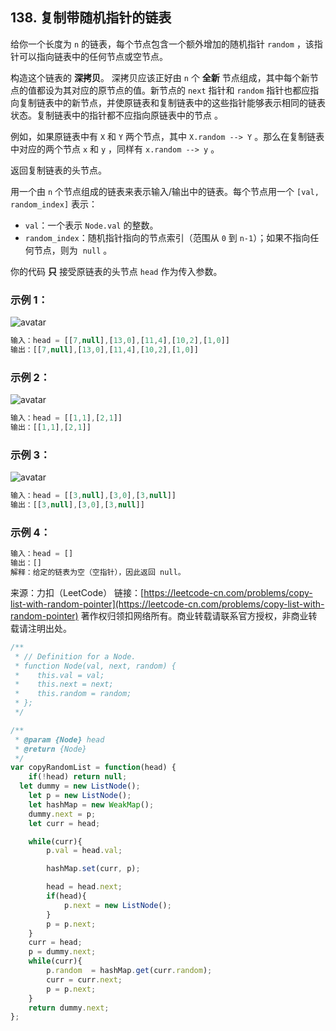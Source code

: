 ## 138. 复制带随机指针的链表

给你一个长度为 `n` 的链表，每个节点包含一个额外增加的随机指针 `random` ，该指针可以指向链表中的任何节点或空节点。

构造这个链表的 **深拷贝**。 深拷贝应该正好由 `n` 个 **全新** 节点组成，其中每个新节点的值都设为其对应的原节点的值。新节点的 `next` 指针和 `random` 指针也都应指向复制链表中的新节点，并使原链表和复制链表中的这些指针能够表示相同的链表状态。复制链表中的指针都不应指向原链表中的节点 。

例如，如果原链表中有 `X` 和 `Y` 两个节点，其中 `X.random --> Y` 。那么在复制链表中对应的两个节点 `x` 和 `y` ，同样有 `x.random --> y` 。

返回复制链表的头节点。

用一个由 `n` 个节点组成的链表来表示输入/输出中的链表。每个节点用一个 `[val, random_index]` 表示：
- `val`：一个表示 `Node.val` 的整数。
- `random_index`：随机指针指向的节点索引（范围从 `0` 到 `n-1`）；如果不指向任何节点，则为  `null` 。

你的代码 **只** 接受原链表的头节点 `head` 作为传入参数。

### 示例 1：
![avatar](https://assets.leetcode-cn.com/aliyun-lc-upload/uploads/2020/01/09/e1.png)
```js
输入：head = [[7,null],[13,0],[11,4],[10,2],[1,0]]
输出：[[7,null],[13,0],[11,4],[10,2],[1,0]]
```

### 示例 2：
![avatar](https://assets.leetcode-cn.com/aliyun-lc-upload/uploads/2020/01/09/e2.png)
```js
输入：head = [[1,1],[2,1]]
输出：[[1,1],[2,1]]
```

### 示例 3：
![avatar](https://assets.leetcode-cn.com/aliyun-lc-upload/uploads/2020/01/09/e3.png)
```js
输入：head = [[3,null],[3,0],[3,null]]
输出：[[3,null],[3,0],[3,null]]
```

### 示例 4：
```js
输入：head = []
输出：[]
解释：给定的链表为空（空指针），因此返回 null。
```

来源：力扣（LeetCode）
链接：[https://leetcode-cn.com/problems/copy-list-with-random-pointer](https://leetcode-cn.com/problems/copy-list-with-random-pointer)
著作权归领扣网络所有。商业转载请联系官方授权，非商业转载请注明出处。

```js
/**
 * // Definition for a Node.
 * function Node(val, next, random) {
 *    this.val = val;
 *    this.next = next;
 *    this.random = random;
 * };
 */

/**
 * @param {Node} head
 * @return {Node}
 */
var copyRandomList = function(head) {
	if(!head) return null;
  let dummy = new ListNode();
	let p = new ListNode();
	let hashMap = new WeakMap();
	dummy.next = p;
	let curr = head;

	while(curr){
		p.val = head.val;

		hashMap.set(curr, p);

		head = head.next;
		if(head){
			p.next = new ListNode();
		}
		p = p.next;
	}
	curr = head;
	p = dummy.next;
	while(curr){
		p.random  = hashMap.get(curr.random);
		curr = curr.next;
		p = p.next;
	}  
	return dummy.next;
};
```